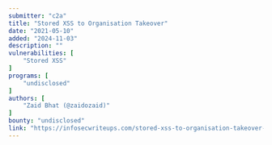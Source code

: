```yaml
---
submitter: "c2a"
title: "Stored XSS to Organisation Takeover"
date: "2021-05-10"
added: "2024-11-03"
description: ""
vulnerabilities: [
    "Stored XSS"
]
programs: [
    "undisclosed"
]
authors: [
    "Zaid Bhat (@zaidozaid)"
]
bounty: "undisclosed"
link: "https://infosecwriteups.com/stored-xss-to-organisation-takeover-6eaaa2fdcd5b"
---
```




